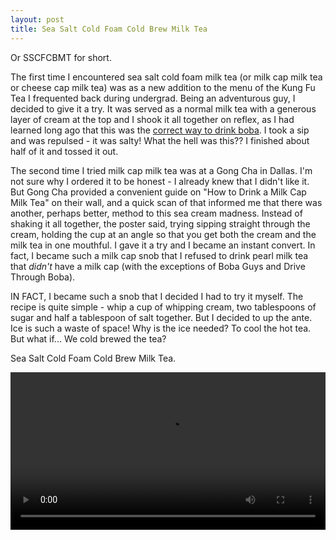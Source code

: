 ```yaml
---
layout: post
title: Sea Salt Cold Foam Cold Brew Milk Tea
---
```


Or SSCFCBMT for short.

The first time I encountered sea salt cold foam milk tea (or milk cap milk tea or cheese cap milk tea) was as a new addition to the menu of the Kung Fu Tea I frequented back during undergrad. Being an adventurous guy, I decided to give it a try. It was served as a normal milk tea with a generous layer of cream at the top and I shook it all together on reflex, as I had learned long ago that this was the [correct way to drink boba][1]. I took a sip and was repulsed - it was salty! What the hell was this?? I finished about half of it and tossed it out.

[1]: https://www.quora.com/How-can-I-drink-bubble-tea-to-ensure-that-I-finish-the-bubbles-and-the-tea-at-around-the-same-time

The second time I tried milk cap milk tea was at a Gong Cha in Dallas. I'm not sure why I ordered it to be honest - I already knew that I didn't like it. But Gong Cha provided a convenient guide on "How to Drink a Milk Cap Milk Tea" on their wall, and a quick scan of that informed me that there was another, perhaps better, method to this sea cream madness. Instead of shaking it all together, the poster said, trying sipping straight through the cream, holding the cup at an angle so that you get both the cream and the milk tea in one mouthful. I gave it a try and I became an instant convert. In fact, I became such a milk cap snob that I refused to drink pearl milk tea that *didn't* have a milk cap (with the exceptions of Boba Guys and Drive Through Boba).

IN FACT, I became such a snob that I decided I had to try it myself. The recipe is quite simple - whip a cup of whipping cream, two tablespoons of sugar and half a tablespoon of salt together. But I decided to up the ante. Ice is such a waste of space! Why is the ice needed? To cool the hot tea. But what if... We cold brewed the tea?

Sea Salt Cold Foam Cold Brew Milk Tea.

<div class="video">
   <video  style="display:block; width:100%; height:auto;" autoplay controls loop="loop">
       <source src="/assets/sscfcbmt/sscfcbmt.webm"  type="video/webm"  />
   </video>
</div>

